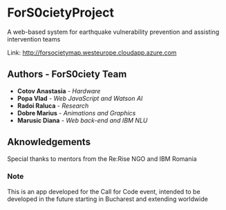 # ForS0cietyProject

A web-based system for earthquake vulnerability prevention and assisting intervention teams

Link: http://forsocietymap.westeurope.cloudapp.azure.com

## Authors - ForS0ciety Team
- **Cotov Anastasia** - *Hardware*
- **Popa Vlad** - *Web JavaScript and Watson AI*
- **Radoi Raluca** - *Research*
- **Dobre Marius** - *Animations and Graphics*
- **Marusic Diana** - *Web back-end and IBM NLU*


## Aknowledgements
Special thanks to mentors from the Re:Rise NGO and IBM Romania

### Note
This is an app developed for the Call for Code event, intended to be developed in the future starting in Bucharest and extending worldwide
